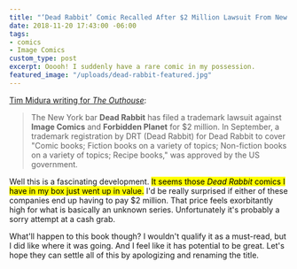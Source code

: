 ```yaml
---
title: "‘Dead Rabbit’ Comic Recalled After $2 Million Lawsuit From New York Pub"
date: 2018-11-20 17:43:00 -06:00
tags:
- comics
- Image Comics
custom_type: post
excerpt: Ooooh! I suddenly have a rare comic in my possession.
featured_image: "/uploads/dead-rabbit-featured.jpg"
---
```


[Tim Midura writing for *The Outhouse*](http://www.theouthousers.com/index.php/news/141567-image-comics-and-forbidden-planet-sued-by-new-york-bar-dead-rabbit-for-2-million-over-trademark.html):

> The New York bar **Dead Rabbit** has filed a trademark lawsuit against **Image Comics** and **Forbidden Planet** for $2 million. In September, a trademark registration by DRT (Dead Rabbit) for Dead Rabbit to cover "Comic books; Fiction books on a variety of topics; Non-fiction books on a variety of topics; Recipe books," was approved by the US government.

Well this is a fascinating development. <mark>It seems those <em>Dead Rabbit</em> comics I have in my box just went up in value.</mark> I'd be really surprised if either of these companies end up having to pay $2 million. That price feels exorbitantly high for what is basically an unknown series. Unfortunately it's probably a sorry attempt at a cash grab.

What'll happen to this book though? I wouldn't qualify it as a must-read, but I did like where it was going. And I feel like it has potential to be great. Let's hope they can settle all of this by apologizing and renaming the title.
